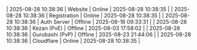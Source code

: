 | 2025-08-28 10:38:36 | Website | Online | 2025-08-28 10:38:35 |
| 2025-08-28 10:38:36 | Registration | Online | 2025-08-28 10:38:35 |
| 2025-08-28 10:38:36 | Auth Server | Offline | 2025-08-18 09:33:31 |
| 2025-08-28 10:38:36 | Kezan (PvE) | Offline | 2025-08-03 17:58:02 |
| 2025-08-28 10:38:36 | Gurubashi (PvP) | Offline | 2025-08-23 21:44:06 |
| 2025-08-28 10:38:36 | Cloudflare | Online | 2025-08-28 10:38:35 |
